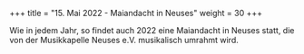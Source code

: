 +++
title = "15. Mai 2022 - Maiandacht in Neuses"
weight = 30
+++

Wie in jedem Jahr, so findet auch 2022 eine Maiandacht in Neuses statt, die von der Musikkapelle Neuses e.V. musikalisch
umrahmt wird.
